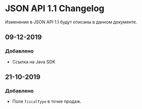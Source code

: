 # JSON API 1.1 Changelog
Изменения в JSON API 1.1 будут описаны в данном документе.

## 09-12-2019
### Добавлено
- Ссылка на Java SDK

## 21-10-2019
### Добавлено
 - Поле `fiscalType` в точке продаж.
